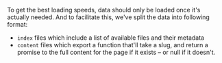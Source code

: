 To get the best loading speeds, data should only be loaded once it's actually
needed. And to facilitate this, we've split the data into following format:

- `index` files which include a list of available files and their metadata
- `content` files which export a function that'll take a slug, and return
  a promise to the full content for the page if it exists – or null if it
  doesn't.